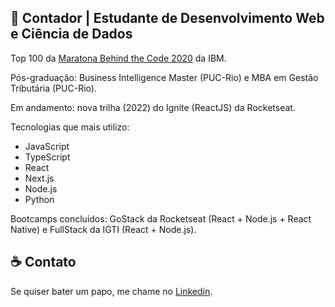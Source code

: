 
## :rocket: Contador | Estudante de Desenvolvimento Web e Ciência de Dados

Top 100 da [Maratona Behind the Code 2020](https://maratona.dev/pt) da IBM.

Pós-graduação: Business Intelligence Master (PUC-Rio) e MBA em Gestão Tributária (PUC-Rio).

Em andamento: nova trilha (2022) do Ignite (ReactJS) da Rocketseat.

Tecnologias que mais utilizo:

- JavaScript
- TypeScript 
- React 
- Next.js
- Node.js
- Python

Bootcamps concluídos: GoStack da Rocketseat (React + Node.js + React Native) e FullStack da IGTI (React + Node.js).

## :coffee: Contato

Se quiser bater um papo, me chame no <a href="https://www.linkedin.com/in/christian-testtzlaffe-alpoim/" target="_blank">Linkedin</a>.


